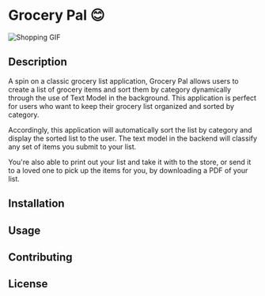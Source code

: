# Grocery Pal 😊

![Shopping GIF](https://media.giphy.com/media/RKu8E3X2PQaf6/giphy.gif)

## Description

A spin on a classic grocery list application, Grocery Pal allows users to create a list of grocery items and sort them by category dynamically through the use of Text Model in the background. This application is perfect for users who want to keep their grocery list organized and sorted by category.

Accordingly, this application will automatically sort the list by category and display the sorted list to the user. The text model in the backend will classify any set of items you submit to your list. 

You're also able to print out your list and take it with to the store, or send it to a loved one to pick up the items for you, by downloading a PDF of your list.

## Installation

## Usage

## Contributing

## License
